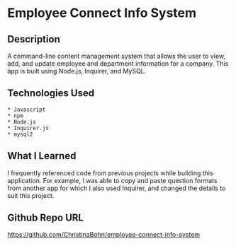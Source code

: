 # Employee Connect Info System

## Description

A command-line content management system that allows the user to view, add, and update employee and department information for a company. This app is built using Node.js, Inquirer, and MySQL.

## Technologies Used

    * Javascript
    * npm
    * Node.js
    * Inquirer.js
    * mysql2

## What I Learned

I frequently referenced code from previous projects while building this application. For example, I was able to copy and paste question formats from another app for which I also used Inquirer, and changed the details to suit this project.

## Github Repo URL

https://github.com/ChristinaBohn/employee-connect-info-system